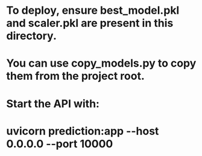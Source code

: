 # To deploy, ensure best_model.pkl and scaler.pkl are present in this directory.
# You can use copy_models.py to copy them from the project root.
# Start the API with:
# uvicorn prediction:app --host 0.0.0.0 --port 10000
